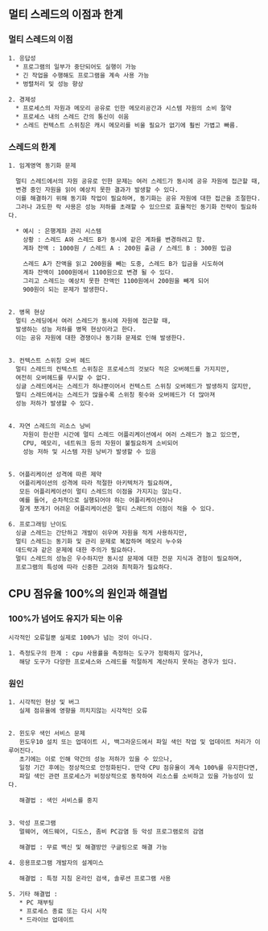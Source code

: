 <h2>멀티 스레드의 이점과 한계</h2>
<h3>멀티 스레드의 이점</h3>
    
    1. 응답성
      * 프로그램의 일부가 중단되어도 실행이 가능
      * 긴 작업을 수행해도 프로그램을 계속 사용 가능
      * 벙렬처리 및 성능 향상 

    2. 경제성
      * 프로세스의 자원과 메모리 공유로 인한 메모리공간과 시스템 자원의 소비 절약 
      * 프로세스 내의 스레드 간의 통신이 쉬움
      * 스레드 컨텍스트 스위칭은 캐시 메모리를 비울 필요가 없기에 훨씬 가볍고 빠름.

<h3>스레드의 한계</h3>

    1. 임계영역 동기화 문제

      멀티 스레드에서의 자원 공유로 인한 문제는 여러 스레드가 동시에 공유 자원에 접근할 때, 
      변경 중인 자원을 읽어 예상치 못한 결과가 발생할 수 있다. 
      이를 해결하기 위해 동기화 작업이 필요하며, 동기화는 공유 자원에 대한 접근을 조절한다. 
      그러나 과도한 락 사용은 성능 저하를 초래할 수 있으므로 효율적인 동기화 전략이 필요하다.

      * 예시 : 은행계좌 관리 시스템
        상황 : 스레드 A와 스레드 B가 동시에 같은 계좌를 변경하려고 함.
        계좌 잔액 : 1000원 / 스레드 A : 200원 출금 / 스레드 B : 300원 입금 
    
        스레드 A가 잔액을 읽고 200원을 빼는 도중, 스레드 B가 입금을 시도하여 
        계좌 잔액이 1000원에서 1100원으로 변경 될 수 있다.
        그리고 스레드는 예상치 못한 잔액인 1100원에서 200원을 빼게 되어 
        900원이 되는 문제가 발생한다.


    2. 병목 현상 
      멀티 스레딩에서 여러 스레드가 동시에 자원에 접근할 때, 
      발생하는 성능 저하를 병목 현상이라고 한다. 
      이는 공유 자원에 대한 경쟁이나 동기화 문제로 인해 발생한다.


    3. 컨텍스트 스위칭 오버 헤드
      멀티 스레드의 컨텍스트 스위칭은 프로세스의 것보다 적은 오버헤드를 가지지만, 
      여전히 오버헤드를 무시할 수 없다. 
      싱글 스레드에서는 스레드가 하나뿐이어서 컨텍스트 스위칭 오버헤드가 발생하지 않지만, 
      멀티 스레드에서는 스레드가 많을수록 스위칭 횟수와 오버헤드가 더 많아져 
      성능 저하가 발생할 수 있다.


    4. 자연 스레드의 리소스 낭비
        자원이 한산한 시간에 멀티 스레드 어플리케이션에서 여러 스레드가 놀고 있으면, 
        CPU, 메모리, 네트워크 등의 자원이 불필요하게 소비되어 
        성능 저하 및 시스템 자원 낭비가 발생할 수 있음


    5. 어플리케이션 성격에 따른 제약
       어플리케이션의 성격에 따라 적절한 아키텍처가 필요하며, 
       모든 어플리케이션이 멀티 스레드의 이점을 가지지는 않는다. 
       예를 들어, 순차적으로 실행되어야 하는 어플리케이션이나 
       잘게 쪼개기 어려운 어플리케이션은 멀티 스레드의 이점이 적을 수 있다.

    6. 프로그래밍 난이도 
      싱글 스레드는 간단하고 개발이 쉬우며 자원을 적게 사용하지만, 
      멀티 스레드는 동기화 및 관리 문제로 복잡하며 메모리 누수와 
      데드락과 같은 문제에 대한 주의가 필요하다. 
      멀티 스레드의 성능은 우수하지만 동시성 문제에 대한 전문 지식과 경험이 필요하며, 
      프로그램의 특성에 따라 신중한 고려와 최적화가 필요하다.
<h2>CPU 점유율 100%의 원인과 해결법
<h3>100%가 넘어도 유지가 되는 이유</h3>

    시각적인 오류일뿐 실제로 100%가 넘는 것이 아니다.
    
    1. 측정도구의 한계 : cpu 사용률을 측정하는 도구가 정확하지 않거나, 
       해당 도구가 다양한 프로세스와 스레드를 적절하게 계산하지 못하는 경우가 있다.
    

<h3>원인</h3>
    
    1. 시각적인 현상 및 버그 
       실제 점유율에 영향을 끼치지않는 시각적인 오류
    
    
    2. 윈도우 색인 서비스 문제 
       윈도우10 설치 또는 업데이트 시, 백그라운드에서 파일 색인 작업 및 업데이트 처리가 이루어진다. 
       초기에는 이로 인해 약간의 성능 저하가 있을 수 있으나, 
       일정 기간 후에는 정상적으로 안정화된다. 만약 CPU 점유율이 계속 100%를 유지한다면, 
       파일 색인 관련 프로세스가 비정상적으로 동작하여 리소스를 소비하고 있을 가능성이 있다.

       해결법 : 색인 서비스를 중지


    3. 악성 프로그램
       멀웨어, 에드웨어, 디도스, 좀비 PC감염 등 악성 프로그램로의 감염
        
       해결법 : 무료 백신 및 해결방안 구글링으로 해결 가능

    4. 응용프로그램 개발자의 설계미스
       
       해결법 : 특정 지침 온라인 검색, 솔루션 프로그램 사용

    5. 기타 해결법 : 
       * PC 재부팅
       * 프로세스 종료 또는 다시 시작
       * 드라이브 업데이트